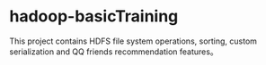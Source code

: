 # hadoop-basicTraining
This project contains HDFS file system operations, sorting, custom serialization and QQ friends recommendation features。
